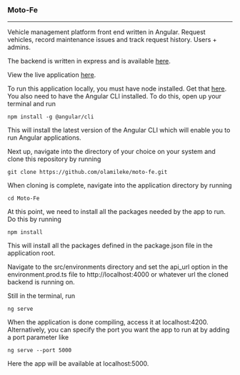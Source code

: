 ### Moto-Fe

------------
Vehicle management platform front end written in Angular. Request vehicles, record maintenance issues and track request history. Users + admins. 

The backend is written in express and is available [here](https://github.com/olamileke/moto-be "here"). 

View the live application [here](https://motoapp.netlify.app "here").

To run this application locally, you must have node installed. Get that [here](https://nodejs.org "here"). You also need to have the Angular CLI installed. To do this, open up your terminal and run

```
npm install -g @angular/cli
```

This will install the latest version of the Angular CLI which will enable you to run Angular applications.

Next up, navigate into the directory of your choice on your system and clone this repository by running

```
git clone https://github.com/olamileke/moto-fe.git
```

When cloning is complete, navigate into the application directory by running

```
cd Moto-Fe
```

At this point, we need to install all the packages needed by the app to run. Do this by running

```
npm install
```

This will install all the packages defined in the package.json file in the application root.

Navigate to the src/environments directory and set the api_url option in the environment.prod.ts file to http://localhost:4000 or whatever url the cloned backend is running on.

Still in the terminal, run

```
ng serve
```
When the application is done compiling, access it at localhost:4200. Alternatively, you can specify the port you want the app to run at by adding a  port parameter like

```
ng serve --port 5000
```
Here the app will be available at localhost:5000.





